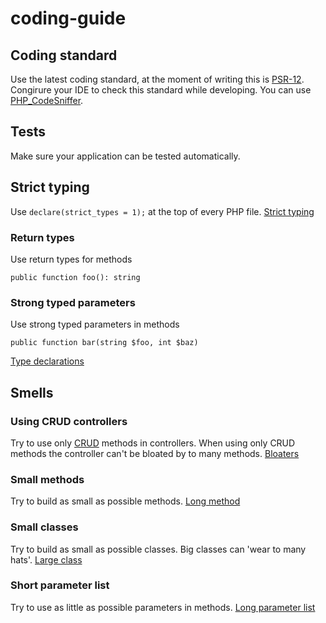 # coding-guide

## Coding standard

Use the latest coding standard, at the moment of writing this is [PSR-12](https://www.php-fig.org/psr/psr-12/). Congirure your IDE to check this standard while developing. You can use [PHP_CodeSniffer](https://github.com/squizlabs/PHP_CodeSniffer). 

## Tests

Make sure your application can be tested automatically.

## Strict typing

Use `declare(strict_types = 1);` at the top of every PHP file. [Strict typing](https://www.php.net/manual/en/language.types.declarations.php#language.types.declarations.strict)

### Return types

Use return types for methods 

    public function foo(): string
  
### Strong typed parameters

Use strong typed parameters in methods

    public function bar(string $foo, int $baz)
    
[Type declarations](https://www.php.net/manual/en/language.types.declarations.php)

## Smells

### Using CRUD controllers

Try to use only [CRUD](https://laravel.com/docs/8.x/controllers#actions-handled-by-resource-controller) methods in controllers. When using only CRUD methods the controller can't be bloated by to many methods. [Bloaters](https://refactoring.guru/refactoring/smells/bloaters)

### Small methods

Try to build as small as possible methods. [Long method](https://refactoring.guru/smells/long-method)

### Small classes

Try to build as small as possible classes. Big classes can 'wear to many hats'. [Large class](https://refactoring.guru/smells/large-class)

### Short parameter list

Try to use as little as possible parameters in methods. [Long parameter list](https://refactoring.guru/smells/long-parameter-list)
